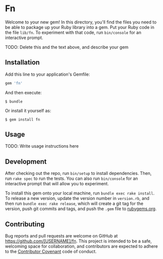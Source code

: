 # Fn

Welcome to your new gem! In this directory, you'll find the files you need to be able to package up your Ruby library into a gem. Put your Ruby code in the file `lib/fn`. To experiment with that code, run `bin/console` for an interactive prompt.

TODO: Delete this and the text above, and describe your gem

## Installation

Add this line to your application's Gemfile:

```ruby
gem 'fn'
```

And then execute:

    $ bundle

Or install it yourself as:

    $ gem install fn

## Usage

TODO: Write usage instructions here

## Development

After checking out the repo, run `bin/setup` to install dependencies. Then, run `rake spec` to run the tests. You can also run `bin/console` for an interactive prompt that will allow you to experiment.

To install this gem onto your local machine, run `bundle exec rake install`. To release a new version, update the version number in `version.rb`, and then run `bundle exec rake release`, which will create a git tag for the version, push git commits and tags, and push the `.gem` file to [rubygems.org](https://rubygems.org).

## Contributing

Bug reports and pull requests are welcome on GitHub at https://github.com/[USERNAME]/fn. This project is intended to be a safe, welcoming space for collaboration, and contributors are expected to adhere to the [Contributor Covenant](http://contributor-covenant.org) code of conduct.

